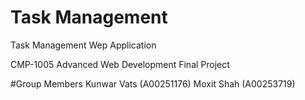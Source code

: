 # Task Management
 Task Management Wep Application

 CMP-1005 Advanced Web Development Final Project
 
#Group Members
 Kunwar Vats (A00251176)
 Moxit Shah (A00253719)
